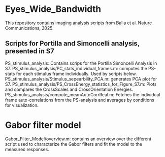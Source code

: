 # Eyes_Wide_Bandwidth
This repository contains imaging analysis scripts from Balla et al. Nature Communications, 2025.


<h2><strong>Scripts for Portilla and Simoncelli analysis, presented in S7</strong></h2>  
PS_stimulus_analysis: Contains scrips for the Portilla Simoncelli Analysis in S7.  
PS_stimulus_analysis/PC_stats_individual_frames.m: computes the PS-stats for each stimulus frame individually. Used by scripts below.  
PS_stimulus_analysis/Stimulus_sepearbility_PCA.m: generates PCA plot for S7.  
PS_stimulus_analysis/PS_CrossEnergy_statistics_for_Figure_S7.m: Plots and compares the CrossScales and CrossOrientation Energies.  
PS_stimulus_analysis/compute_meanAutoCorrReal.m: Fetches the individual frame auto-correlations from the PS-analysis and averages by conditions for visualization.  


# Gabor filter model
Gabor_Filter_Model/overview.m: contains an overview over the different script used to characterize the Gabor filters and fit the model to the measured responses. 